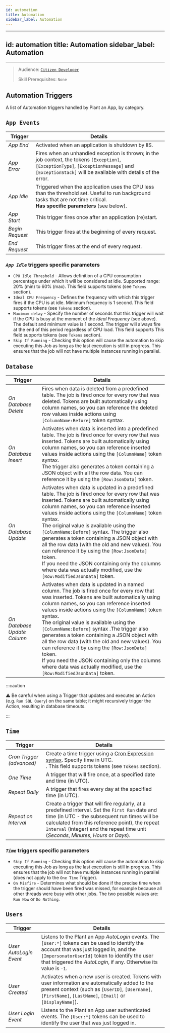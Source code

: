 ```yaml
---
id: automation
title: Automation
sidebar_label: Automation
---
```


---
id: automation
title: Automation
sidebar_label: Automation
---

---
> Audience: [`Citizen Developer`](/docs/audience#citizen-developers)
>
> Skill Prerequisites: `None`

## Automation Triggers

A list of Automation triggers handled by Plant an App, by category.

## `App Events`
|Trigger|Details|
|---|---|
|*App End*|Activated when an application is shutdown by IIS.|
|*App Error*|Fires when an unhandled exception is thrown; in the job context, the tokens `[Exception]`, `[ExceptionType]`, `[ExceptionMessage]` and `[ExceptionStack]` will be available with details of the error.|
|*App Idle*|Triggered when the application uses the CPU less than the threshold set. Useful to run background tasks that are not time critical.</br>**Has specific parameters** (see below).|
|*App Start*|This trigger fires once after an application (re)start.|
|*Begin Request*|This trigger fires at the beginning of every request.|
|*End Request*|This trigger fires at the end of every request.|

### ***`App Idle`*** triggers specific parameters
- `CPU Idle Threshold` - Allows definition of a CPU consumption percentage under which it will be considered at idle. Supported range: 20% (min) to 60% (max). This field supports tokens (see `Tokens` section).
- `Ideal CPU Frequency` - Defines the frequency with which this trigger fires if the CPU is at idle. Minimum frequency is 1 second. This field supports tokens (see `Tokens` section).
- `Maximum delay` - Specify the number of seconds that this trigger will wait if the CPU is busy at the moment of the *Ideal Frequency* (see above). The default and minimum value is 1 second. The trigger will always fire at the end of this period regardless of CPU load. This field supports This field supports tokens (see `Tokens` section).
- `Skip If Running` - Checking this option will cause the automation to skip executing this Job as long as the last execution is still in progress. This ensures that the job will not have multiple instances running in parallel.  

## `Database`
|Trigger|Details|
|---|---|
|*On Database Delete*|Fires when data is deleted from a predefined table. The job is fired once for every row that was deleted. Tokens are built automatically using column names, so you can reference the deleted row values inside actions using `[ColumnName:Before]` token syntax.|
|*On Database Insert*|Activates when data is inserted into a predefined table. The job is fired once for every row that was inserted. Tokens are built automatically using column names, so you can reference inserted values inside actions using the `[ColumnName]` token syntax.</br> The trigger also generates a token containing a JSON object with all the row data. You can reference it by using the `[Row:JsonData]` token.</br>|
|*On Database Update*|Activates when data is updated in a predefined table. The job is fired once for every row that was inserted. Tokens are built automatically using column names, so you can reference inserted values inside actions using the `[ColumnName]` token syntax.</br> The original value is available using the `[ColumnName:Before]` syntax. The trigger also generates a token containing a JSON object with all the row data (with the old and new values). You can reference it by using the `[Row:JsonData]` token.</br> If you need the JSON containing only the columns where data was actually modified, use the `[Row:ModifiedJsonData]` token.|
|*On Database Update Column*|Activates when data is updated in a named column. The job is fired once for every row that was inserted. Tokens are built automatically using column names, so you can reference inserted values inside actions using the `[ColumnName]` token syntax.</br>  The original value is available using the `[ColumnName:Before]` syntax .The trigger also generates a token containing a JSON object with all the row data (with the old and new values). You can reference it by using the `[Row:JsonData]` token.</br> If you need the JSON containing only the columns where data was actually modified, use the `[Row:ModifiedJsonData]` token.|

:::caution

⚠ Be careful when using a Trigger that updates and executes an Action (e.g. `Run SQL Query`) on the same table; it might recursively trigger the Action, resulting in database timeouts.

:::

## `Time`
|Trigger|Details|
|---|---|
|*Cron Trigger (advanced)*|Create a time trigger using a <a href="http://www.quartz-scheduler.org/documentation/quartz-2.3.0/tutorials/crontrigger.html" target="_blank">Cron Expression syntax</a>. Specify time in UTC.</br>. This field supports tokens (see `Tokens` section).|
|*One Time*|A trigger that will fire once, at a specified date and time (in UTC).|
|*Repeat Daily*|A trigger that fires every day at the specified time (in UTC).|
|*Repeat on Interval*|Create a trigger that will fire regularly, at a predefined interval. Set the `First Run` date and time (in UTC - the subsequent run times will be calculated from this reference point), the repeat `Interval` (integer) and the repeat time unit (*Seconds*, *Minutes*, *Hours* or *Days*).|

### ***`Time`*** triggers specific parameters
- `Skip If Running` - Checking this option will cause the automation to skip executing this Job as long as the last execution is still in progress. This ensures that the job will not have multiple instances running in parallel (does not apply to the `One Time` Trigger). 
- `On Misfire` - Determines what should be done if the precise time when the trigger should have been fired was missed, for example because all other threads were busy with other jobs. The two possible values are: `Run Now` or `Do Nothing`.


## `Users`

|Trigger|Details|
|---|---|
|*User AutoLogin Event*|Listens to the Plant an App *AutoLogin* events. The `[User:*]` tokens can be used to identify the account that was just logged in, and the `[ImpersonatorUserId]` token to identify the user that triggered the *AutoLogin*, if any. Otherwise its value is `-1`.|
|*User Created*|Activates when a new user is created. Tokens with user information are automatically added to the present context (such as `[UserID]`, `[Username]`, `[FirstName]`, `[LastName]`, `[Email]` or `[DisplayName]`).|
|*User Login Event*|Listens to the Plant an App user authenticated events. The `[User:*]` tokens can be used to identify the user that was just logged in.|